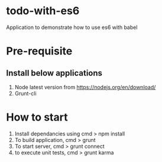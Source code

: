# todo-with-es6
Application to demonstrate how to use es6 with babel


# Pre-requisite
## Install below applications
1. Node latest version from https://nodejs.org/en/download/
2. Grunt-cli 

# How to start
1. Install dependancies using cmd > npm install
2. To build application, cmd > grunt
3. To start server, cmd > grunt connect
4. to execute unit tests, cmd > grunt karma
